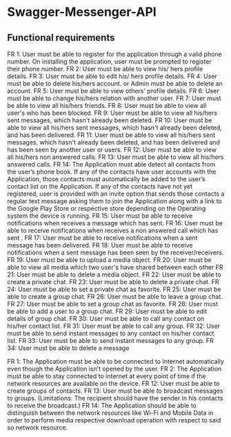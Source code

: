 # Swagger-Messenger-API

 Functional requirements		   
------------------------------------------------
FR  1:	User must be able to register for the application through a valid phone number. 
		On installing the application, user must be prompted to register their phone number. 
FR  2:  User must be able to view his/ hers profile details.
FR  3:  User must be able to edit his/ hers profile details.
FR  4:	User must be able to delete his/hers account. or Admin must be able to delete an account.
FR  5:	User must be able to view others' profile details.
FR  6:  User must be able to change his/hers relation with another user.
FR  7:	User must be able to view all his/hers friends.
FR  8:  User must be able to view all user's who has been blocked.
FR  9:	User must be able to view all his/hers sent messages, which hasn't already been deleted.
FR 10:  User must be able to view all his/hers sent messages, which hasn't already been deleted, and has been delivered.
FR 11:  User must be able to view all his/hers sent messages, which hasn't already been deleted, and has been delivered and has been seen by another user or users.
FR 12:  User must be able to view all his/hers non answered calls.
FR 13:  User must be able to view all his/hers answered calls.
FR 14:	The Application must able detect all contacts from the user’s phone book. If any of the contacts have user accounts with the Application, 
        those contacts must automatically be added to the user’s contact list on the Application. If any of the contacts have not yet registered, 
        user is provided with an invite option that sends those contacts a regular text message asking them to join the Application along with a 
	    link to the Google Play Store or respective store depending on the Operating system the device is running.
FR 15:	User must be able to receive notifications when receives a message which has sent.
FR 16:  User must be able to receive notifications when receives a non answered call which has sent .
FR 17:	User must be able to receive notifications when a sent message has been delivered.
FR 18:  User must be able to receive notifications when a sent message has been seen by the receiver/receivers.
FR 19:  User must be able to upload a media object. 
FR 20:  User must be able to view all media which two user's have shared between each other
FR 21:  User must be able to delete a media object.
FR 22:  User must be able to create a private chat.
FR 23:  User must be able to delete a private chat.
FR 24:  User must be able to set a private chat as favorite.
FR 25:  User must be able to create a group chat.
FR 26:	User must be able to leave a group chat.
FR 27:  User must be able to set a group chat as favorite.
FR 28:  User must be able to add a user to a group chat.
FR 29:  User must be able to edit details of group chat.
FR 30:	User must be able to call any contact on his/her contact list. 
FR 31:	User must be able to call any group. 
FR 32:  User must be able to send instant messages to any contact on his/her contact list. 
FR 33:  User must be able to send instant messages to any group.
FR 34:  User must be able to delete a message
	



FR 1:  The Application must be able to be connected to Internet automatically even though the Application isn’t opened by the user. 
FR 2:  The Application must be able to stay connected to internet at every point of time if the network resources are available on the device. 
FR 12: User must be able to create groups of contacts. 
FR 13: User must be able to broadcast messages to groups.
	(Limitations: The recipient should have the sender in his contacts to receive the broadcast.)
FR 14: The Application should be able to distinguish between the network resources like Wi-Fi and Mobile Data in order to perform media 
	respective download operation with respect to said so network resource.

